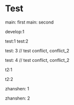 # Test
main: first
main: second


develop:1


test:1
test:2

test: 3 // test conflict, conflict_2

test: 4 // test conflict, conflict_2

t2:1

t2:2


zhanshen: 1

zhanshen: 2
